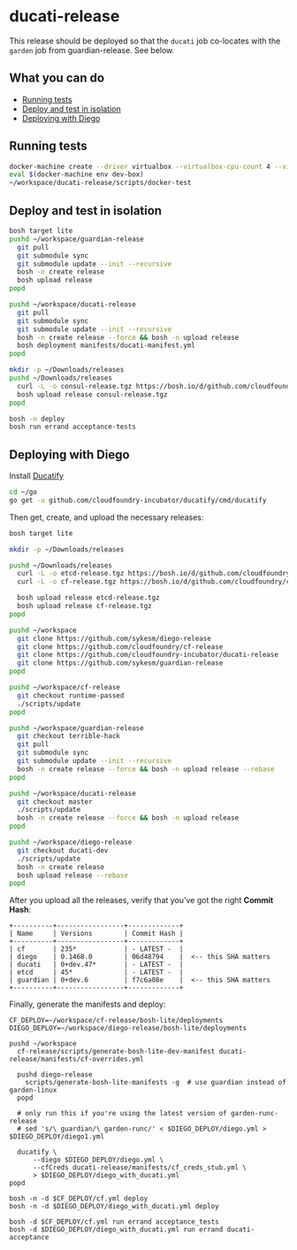 # ducati-release

This release should be deployed so that the `ducati` job co-locates with the `garden` job from guardian-release.  See below.

## What you can do
- [Running tests](#running-tests)
- [Deploy and test in isolation](#deploy-and-test-in-isolation)
- [Deploying with Diego](#deploying-with-diego)

## Running tests

```bash
docker-machine create --driver virtualbox --virtualbox-cpu-count 4 --virtualbox-memory 2048 dev-box
eval $(docker-machine env dev-box)
~/workspace/ducati-release/scripts/docker-test
```

## Deploy and test in isolation

```bash
bosh target lite
pushd ~/workspace/guardian-release
  git pull
  git submodule sync
  git submodule update --init --recursive
  bosh -n create release
  bosh upload release
popd

pushd ~/workspace/ducati-release
  git pull
  git submodule sync
  git submodule update --init --recursive
  bosh -n create release --force && bosh -n upload release
  bosh deployment manifests/ducati-manifest.yml
popd

mkdir -p ~/Downloads/releases
pushd ~/Downloads/releases
  curl -L -o consul-release.tgz https://bosh.io/d/github.com/cloudfoundry-incubator/consul-release
  bosh upload release consul-release.tgz
popd

bosh -n deploy
bosh run errand acceptance-tests
```

## Deploying with Diego

Install [Ducatify](https://github.com/cloudfoundry-incubator/ducatify/releases)

```bash
cd ~/go
go get -u github.com/cloudfoundry-incubator/ducatify/cmd/ducatify
```

Then get, create, and upload the necessary releases:

```bash
bosh target lite

mkdir -p ~/Downloads/releases

pushd ~/Downloads/releases
  curl -L -o etcd-release.tgz https://bosh.io/d/github.com/cloudfoundry-incubator/etcd-release
  curl -L -o cf-release.tgz https://bosh.io/d/github.com/cloudfoundry/cf-release

  bosh upload release etcd-release.tgz
  bosh upload release cf-release.tgz
popd

pushd ~/workspace
  git clone https://github.com/sykesm/diego-release
  git clone https://github.com/cloudfoundry/cf-release
  git clone https://github.com/cloudfoundry-incubator/ducati-release
  git clone https://github.com/sykesm/guardian-release
popd

pushd ~/workspace/cf-release
  git checkout runtime-passed
  ./scripts/update
popd

pushd ~/workspace/guardian-release
  git checkout terrible-hack
  git pull
  git submodule sync
  git submodule update --init --recursive
  bosh -n create release --force && bosh -n upload release --rebase
popd

pushd ~/workspace/ducati-release
  git checkout master
  ./scripts/update
  bosh -n create release --force && bosh -n upload release
popd

pushd ~/workspace/diego-release
  git checkout ducati-dev
  ./scripts/update
  bosh -n create release
  bosh upload release --rebase
popd
```

After you upload all the releases, verify that you've got the right **Commit Hash**:
```
+----------+-----------------+-------------+
| Name     | Versions        | Commit Hash |
+----------+-----------------+-------------+
| cf       | 235*            | - LATEST -  |
| diego    | 0.1468.0        | 06d48794    |  <-- this SHA matters
| ducati   | 0+dev.47*       | - LATEST -  |
| etcd     | 45*             | - LATEST -  |
| guardian | 0+dev.6         | f7c6a08e    |  <-- this SHA matters
+----------+-----------------+-------------+
```

Finally, generate the manifests and deploy:

```
CF_DEPLOY=~/workspace/cf-release/bosh-lite/deployments
DIEGO_DEPLOY=~/workspace/diego-release/bosh-lite/deployments

pushd ~/workspace
  cf-release/scripts/generate-bosh-lite-dev-manifest ducati-release/manifests/cf-overrides.yml

  pushd diego-release
    scripts/generate-bosh-lite-manifests -g  # use guardian instead of garden-linux
  popd

  # only run this if you're using the latest version of garden-runc-release
  # sed 's/\ guardian/\ garden-runc/' < $DIEGO_DEPLOY/diego.yml > $DIEGO_DEPLOY/diego1.yml

  ducatify \
      --diego $DIEGO_DEPLOY/diego.yml \
      --cfCreds ducati-release/manifests/cf_creds_stub.yml \
      > $DIEGO_DEPLOY/diego_with_ducati.yml
popd

bosh -n -d $CF_DEPLOY/cf.yml deploy
bosh -n -d $DIEGO_DEPLOY/diego_with_ducati.yml deploy

bosh -d $CF_DEPLOY/cf.yml run errand acceptance_tests
bosh -d $DIEGO_DEPLOY/diego_with_ducati.yml run errand ducati-acceptance
```
